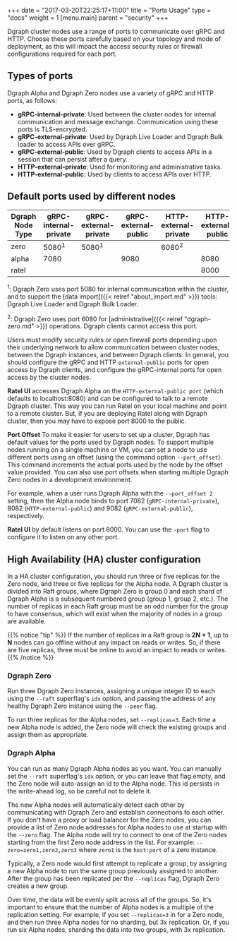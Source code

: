 +++
date = "2017-03-20T22:25:17+11:00"
title = "Ports Usage"
type = "docs"
weight = 1
[menu.main]
    parent = "security"
+++

Dgraph cluster nodes use a range of ports to communicate over gRPC and HTTP.
Choose these ports carefully based on your topology and mode of deployment, as
this will impact the access security rules or firewall configurations required
for each port.

## Types of ports

Dgraph Alpha and Dgraph Zero nodes use a variety of gRPC and HTTP ports, as
follows:

- **gRPC-internal-private**: Used between the cluster nodes for internal
 communication and message exchange. Communication using these ports is
 TLS-encrypted.
- **gRPC-external-private**: Used by Dgraph Live Loader and Dgraph Bulk loader
 to access APIs over gRPC.
- **gRPC-external-public**: Used by Dgraph clients to access APIs in a session
 that can persist after a query.
- **HTTP-external-private**: Used for monitoring and administrative tasks.
- **HTTP-external-public:** Used by clients to access APIs over HTTP.

## Default ports used by different nodes

 Dgraph Node Type |  gRPC-internal-private | gRPC-external-private | gRPC-external-public | HTTP-external-private | HTTP-external-public
------------------|------------------------|-----------------------|----------------------|-----------------------|---------------------
       zero       |       5080<sup>1</sup> | 5080<sup>1</sup>      |                      | 6080<sup>2</sup>      |
       alpha      |       7080             |                       |     9080             |                       |    8080
       ratel      |                        |                       |                      |                       |    8000


<sup>1</sup>: Dgraph Zero uses port 5080 for internal communication within the
 cluster, and to support the [data import]({{< relref "about_import.md" >}})
 tools: Dgraph Live Loader and Dgraph Bulk Loader.

<sup>2</sup>: Dgraph Zero uses port 6080 for
[administrative]({{< relref "dgraph-zero.md" >}}) operations. Dgraph
clients cannot access this port.

Users must modify security rules or open firewall ports depending upon their
underlying network to allow communication between cluster nodes, between the
Dgraph instances, and between Dgraph clients. In general, you should configure
the gRPC and HTTP `external-public` ports for open access by Dgraph clients,
and configure the gRPC-internal ports for open access by the cluster nodes.

**Ratel UI** accesses Dgraph Alpha on the `HTTP-external-public port` (which defaults to localhost:8080) and can be configured to talk to a remote Dgraph cluster. This
way you can run Ratel on your local machine and point to a remote cluster. But,
if you are deploying Ratel along with Dgraph cluster, then you may have to
expose port 8000 to the public.

**Port Offset** To make it easier for users to set up a cluster, Dgraph has
default values for the ports used by Dgraph nodes. To support multiple nodes
running on a single machine or VM, you can set a node to use different ports
using an offset (using the command option `--port_offset`). This command
increments the actual ports used by the node by the offset value provided. You
can also use port offsets when starting multiple Dgraph Zero nodes in a
development environment.

For example, when a user runs Dgraph Alpha with the `--port_offset 2` setting,
then the Alpha node binds to port 7082 (`gRPC-internal-private`), 8082
(`HTTP-external-public`) and 9082 (`gRPC-external-public`), respectively.

**Ratel UI** by default listens on port 8000. You can use the `-port` flag to
configure it to listen on any other port.

## High Availability (HA) cluster configuration

In a HA cluster configuration, you should run three or five
replicas for the Zero node, and three or five replicas for the Alpha node. A
Dgraph cluster is divided into Raft groups, where Dgraph Zero is group 0 and
each shard of Dgraph Alpha is a subsequent numbered group (group 1, group 2, etc.).
The number of replicas in each Raft group must be an odd number for the group
to have consensus, which will exist when the majority of nodes in a group are
available.

{{% notice "tip" %}}
If the number of replicas in a Raft group is **2N + 1**, up to **N** nodes can
go offline without any impact on reads or writes. So, if there are five
replicas, three must be online to avoid an impact to reads or writes.
{{% /notice %}}

### Dgraph Zero

Run three Dgraph Zero instances, assigning a unique integer ID to each using the
`--raft` superflag's `idx` option, and passing the address of any healthy Dgraph
Zero instance using the `--peer` flag.

To run three replicas for the Alpha nodes, set `--replicas=3`. Each time a new
Alpha node is added, the Zero node will check the existing groups and assign
them as appropriate.

### Dgraph Alpha
You can run as many Dgraph Alpha nodes as you want. You can manually set the
`--raft` superflag's `idx` option, or you can leave that flag empty, and the Zero node will
auto-assign an id to the Alpha node. This id persists in the write-ahead log, so
be careful not to delete it.

The new Alpha nodes will automatically detect each other by communicating with
Dgraph Zero and establish connections to each other. If you don't have a proxy
or load balancer for the Zero nodes, you can provide a list of Zero node
addresses for Alpha nodes to use at startup with the `--zero` flag. The Alpha
node will try to connect to one of the Zero nodes starting from the first Zero
node address in the list. For example:
`--zero=zero1,zero2,zero3` where `zero1` is the `host:port` of a zero instance.

Typically, a Zero node would first attempt to replicate a group, by assigning a
new Alpha node to run the same group previously assigned to another. After the
group has been replicated per the `--replicas` flag, Dgraph Zero creates a new
group.

Over time, the data will be evenly split across all of the groups. So, it's
important to ensure that the number of Alpha nodes is a multiple of the
replication setting. For example, if you set `--replicas=3` in for a Zero node,
and then run three Alpha nodes for no sharding, but 3x replication. Or, if you
run six Alpha nodes, sharding the data into two groups, with 3x replication.
